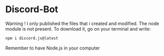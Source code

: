 # Discord-Bot
Warning !
I only published the files that i created and modified.
The node module is not present.
To download it, go on your terminal and write:
```bash
npm i discord.js@latest 
```
Remember to have Node.js in your computer

